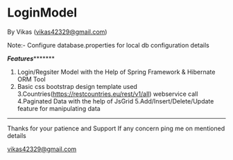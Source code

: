 # LoginModel
By Vikas  (vikas42329@gmail.com)

Note:- Configure database.properties for local db configuration details

***********Features******************
1. Login/Regsiter Model with the Help of Spring Framework & Hibernate ORM Tool
2. Basic css bootstrap design template used
3.Countries(https://restcountries.eu/rest/v1/all) webservice call
4.Paginated Data with the help of JsGrid
5.Add/Insert/Delete/Update feature for manipulating data
*************************************
Thanks for your patience and Support If any concern ping me on mentioned details

vikas42329@gmail.com
